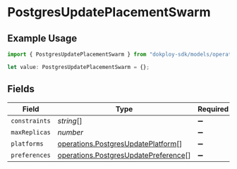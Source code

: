 # PostgresUpdatePlacementSwarm

## Example Usage

```typescript
import { PostgresUpdatePlacementSwarm } from "dokploy-sdk/models/operations";

let value: PostgresUpdatePlacementSwarm = {};
```

## Fields

| Field                                                                                        | Type                                                                                         | Required                                                                                     | Description                                                                                  |
| -------------------------------------------------------------------------------------------- | -------------------------------------------------------------------------------------------- | -------------------------------------------------------------------------------------------- | -------------------------------------------------------------------------------------------- |
| `constraints`                                                                                | *string*[]                                                                                   | :heavy_minus_sign:                                                                           | N/A                                                                                          |
| `maxReplicas`                                                                                | *number*                                                                                     | :heavy_minus_sign:                                                                           | N/A                                                                                          |
| `platforms`                                                                                  | [operations.PostgresUpdatePlatform](../../models/operations/postgresupdateplatform.md)[]     | :heavy_minus_sign:                                                                           | N/A                                                                                          |
| `preferences`                                                                                | [operations.PostgresUpdatePreference](../../models/operations/postgresupdatepreference.md)[] | :heavy_minus_sign:                                                                           | N/A                                                                                          |